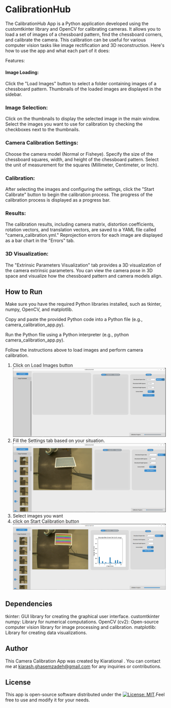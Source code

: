 # CalibrationHub

The CalibrationHub App is a Python application developed using the customtkinter library and OpenCV for calibrating cameras. It allows you to load a set of images of a chessboard pattern, find the chessboard corners, and calibrate the camera. This calibration can be useful for various computer vision tasks like image rectification and 3D reconstruction. Here's how to use the app and what each part of it does:

Features:

#### Image Loading:
Click the "Load Images" button to select a folder containing images of a chessboard pattern.
Thumbnails of the loaded images are displayed in the sidebar.

### Image Selection:

Click on the thumbnails to display the selected image in the main window.
Select the images you want to use for calibration by checking the checkboxes next to the thumbnails.


### Camera Calibration Settings:
Choose the camera model (Normal or Fisheye).
Specify the size of the chessboard squares, width, and height of the chessboard pattern.
Select the unit of measurement for the squares (Millimeter, Centimeter, or Inch).

### Calibration:
After selecting the images and configuring the settings, click the "Start Calibrate" button to begin the calibration process.
The progress of the calibration process is displayed as a progress bar.

### Results:
The calibration results, including camera matrix, distortion coefficients, rotation vectors, and translation vectors, are saved to a YAML file called "camera_calibration.yml."
Reprojection errors for each image are displayed as a bar chart in the "Errors" tab.

### 3D Visualization:
The "Extrinsic Parameters Visualization" tab provides a 3D visualization of the camera extrinsic parameters.
You can view the camera pose in 3D space and visualize how the chessboard pattern and camera models align.

## How to Run

Make sure you have the required Python libraries installed, such as tkinter, numpy, OpenCV, and matplotlib.

Copy and paste the provided Python code into a Python file (e.g., camera_calibration_app.py).

Run the Python file using a Python interpreter (e.g., python camera_calibration_app.py).

Follow the instructions above to load images and perform camera calibration.

1. Click on Load Images button
![fig1](https://github.com/KiaRational/CalibrationHub/blob/main/readme/1.png)
2. Fill the Settings tab based on your situation.
![fig2](https://github.com/KiaRational/CalibrationHub/blob/main/readme/2.png)
3. Select images you want
4. click on Start Calibration button
![fig3](https://github.com/KiaRational/CalibrationHub/blob/main/readme/3.png)
## Dependencies

  tkinter: GUI library for creating the graphical user interface.
  customtkinter 
  numpy: Library for numerical computations.
  OpenCV (cv2): Open-source computer vision library for image processing and calibration.
  matplotlib: Library for creating data visualizations.

## Author

This Camera Calibration App was created by Kiarational . 
You can contact me at kiarash.ghasemzadeh@gmail.com for any inquiries or contributions.
## License

This app is open-source software distributed under the [![License: MIT](https://img.shields.io/badge/License-MIT-yellow.svg)](https://opensource.org/licenses/MIT).Feel free to use and modify it for your needs.

